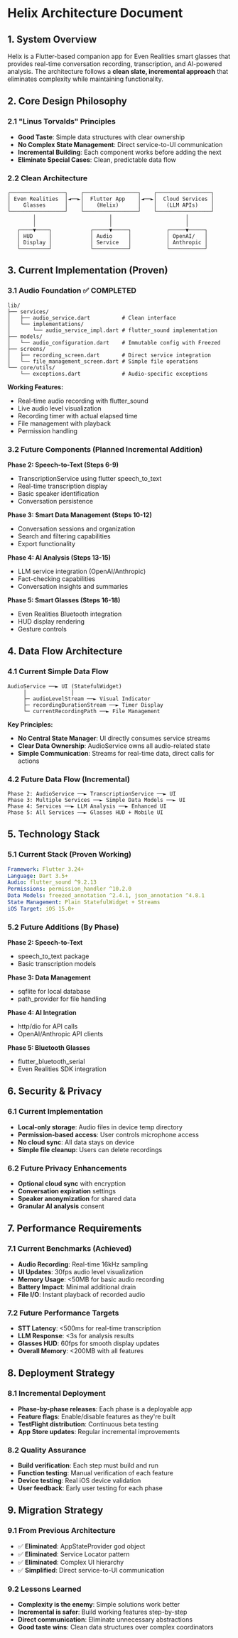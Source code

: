 # Helix Architecture Document

## 1. System Overview

Helix is a Flutter-based companion app for Even Realities smart glasses that provides real-time conversation recording, transcription, and AI-powered analysis. The architecture follows a **clean slate, incremental approach** that eliminates complexity while maintaining functionality.

## 2. Core Design Philosophy

### 2.1 "Linus Torvalds" Principles
- **Good Taste**: Simple data structures with clear ownership
- **No Complex State Management**: Direct service-to-UI communication
- **Incremental Building**: Each component works before adding the next
- **Eliminate Special Cases**: Clean, predictable data flow

### 2.2 Clean Architecture
```
┌─────────────────┐    ┌─────────────────┐    ┌─────────────────┐
│ Even Realities  │◄──►│  Flutter App    │◄──►│  Cloud Services │
│    Glasses      │    │    (Helix)      │    │   (LLM APIs)    │
└─────────────────┘    └─────────────────┘    └─────────────────┘
        │                       │                       │
        │                       │                       │
   ┌────▼────┐            ┌─────▼─────┐           ┌─────▼─────┐
   │ HUD     │            │ Audio     │           │ OpenAI/   │
   │ Display │            │ Service   │           │ Anthropic │
   └─────────┘            └───────────┘           └───────────┘
```

## 3. Current Implementation (Proven)

### 3.1 Audio Foundation ✅ COMPLETED
```
lib/
├── services/
│   ├── audio_service.dart          # Clean interface
│   └── implementations/
│       └── audio_service_impl.dart # flutter_sound implementation
├── models/
│   └── audio_configuration.dart    # Immutable config with Freezed
├── screens/
│   ├── recording_screen.dart       # Direct service integration
│   └── file_management_screen.dart # Simple file operations
└── core/utils/
    └── exceptions.dart             # Audio-specific exceptions
```

**Working Features:**
- Real-time audio recording with flutter_sound
- Live audio level visualization
- Recording timer with actual elapsed time
- File management with playback
- Permission handling

### 3.2 Future Components (Planned Incremental Addition)

**Phase 2: Speech-to-Text (Steps 6-9)**
- TranscriptionService using flutter speech_to_text
- Real-time transcription display
- Basic speaker identification
- Conversation persistence

**Phase 3: Smart Data Management (Steps 10-12)**
- Conversation sessions and organization
- Search and filtering capabilities
- Export functionality

**Phase 4: AI Analysis (Steps 13-15)**
- LLM service integration (OpenAI/Anthropic)
- Fact-checking capabilities
- Conversation insights and summaries

**Phase 5: Smart Glasses (Steps 16-18)**
- Even Realities Bluetooth integration
- HUD display rendering
- Gesture controls

## 4. Data Flow Architecture

### 4.1 Current Simple Data Flow
```
AudioService ──► UI (StatefulWidget)
     │              │
     ├─ audioLevelStream ──► Visual Indicator
     ├─ recordingDurationStream ──► Timer Display  
     └─ currentRecordingPath ──► File Management
```

**Key Principles:**
- **No Central State Manager**: UI directly consumes service streams
- **Clear Data Ownership**: AudioService owns all audio-related state
- **Simple Communication**: Streams for real-time data, direct calls for actions

### 4.2 Future Data Flow (Incremental)
```
Phase 2: AudioService ──► TranscriptionService ──► UI
Phase 3: Multiple Services ──► Simple Data Models ──► UI
Phase 4: Services ──► LLM Analysis ──► Enhanced UI
Phase 5: All Services ──► Glasses HUD + Mobile UI
```

## 5. Technology Stack

### 5.1 Current Stack (Proven Working)
```yaml
Framework: Flutter 3.24+
Language: Dart 3.5+
Audio: flutter_sound ^9.2.13
Permissions: permission_handler ^10.2.0
Data Models: freezed_annotation ^2.4.1, json_annotation ^4.8.1
State Management: Plain StatefulWidget + Streams
iOS Target: iOS 15.0+
```

### 5.2 Future Additions (By Phase)
**Phase 2: Speech-to-Text**
- speech_to_text package
- Basic transcription models

**Phase 3: Data Management**  
- sqflite for local database
- path_provider for file handling

**Phase 4: AI Integration**
- http/dio for API calls
- OpenAI/Anthropic API clients

**Phase 5: Bluetooth Glasses**
- flutter_bluetooth_serial
- Even Realities SDK integration

## 6. Security & Privacy

### 6.1 Current Implementation
- **Local-only storage**: Audio files in device temp directory
- **Permission-based access**: User controls microphone access
- **No cloud sync**: All data stays on device
- **Simple file cleanup**: Users can delete recordings

### 6.2 Future Privacy Enhancements
- **Optional cloud sync** with encryption
- **Conversation expiration** settings
- **Speaker anonymization** for shared data
- **Granular AI analysis** consent

## 7. Performance Requirements

### 7.1 Current Benchmarks (Achieved)
- **Audio Recording**: Real-time 16kHz sampling
- **UI Updates**: 30fps audio level visualization
- **Memory Usage**: <50MB for basic audio recording
- **Battery Impact**: Minimal additional drain
- **File I/O**: Instant playback of recorded audio

### 7.2 Future Performance Targets
- **STT Latency**: <500ms for real-time transcription
- **LLM Response**: <3s for analysis results
- **Glasses HUD**: 60fps for smooth display updates
- **Overall Memory**: <200MB with all features

## 8. Deployment Strategy

### 8.1 Incremental Deployment
- **Phase-by-phase releases**: Each phase is a deployable app
- **Feature flags**: Enable/disable features as they're built
- **TestFlight distribution**: Continuous beta testing
- **App Store updates**: Regular incremental improvements

### 8.2 Quality Assurance
- **Build verification**: Each step must build and run
- **Function testing**: Manual verification of each feature
- **Device testing**: Real iOS device validation
- **User feedback**: Early user testing for each phase

## 9. Migration Strategy

### 9.1 From Previous Architecture
- ✅ **Eliminated**: AppStateProvider god object
- ✅ **Eliminated**: Service Locator pattern
- ✅ **Eliminated**: Complex UI hierarchy
- ✅ **Simplified**: Direct service-to-UI communication

### 9.2 Lessons Learned
- **Complexity is the enemy**: Simple solutions work better
- **Incremental is safer**: Build working features step-by-step
- **Direct communication**: Eliminate unnecessary abstractions
- **Good taste wins**: Clean data structures over complex coordinators